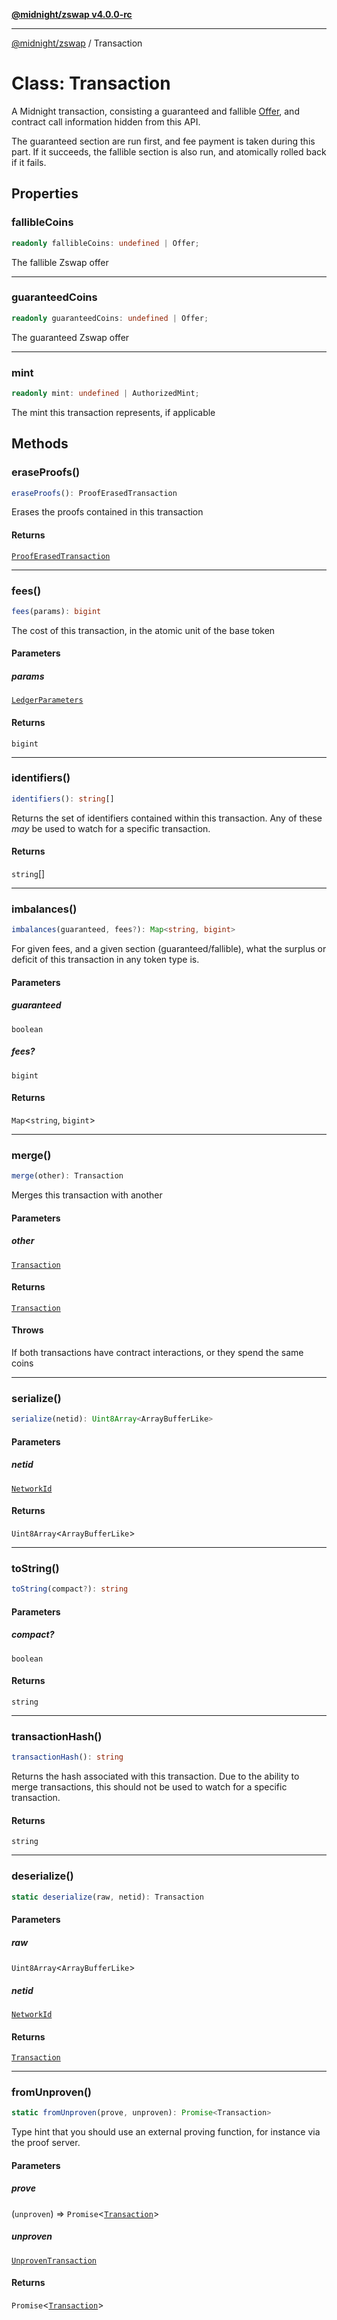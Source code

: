 [**@midnight/zswap v4.0.0-rc**](../README.md)

***

[@midnight/zswap](../globals.md) / Transaction

# Class: Transaction

A Midnight transaction, consisting a guaranteed and fallible [Offer](Offer.md),
and contract call information hidden from this API.

The guaranteed section are run first, and fee payment is taken during this
part. If it succeeds, the fallible section is also run, and atomically
rolled back if it fails.

## Properties

### fallibleCoins

```ts
readonly fallibleCoins: undefined | Offer;
```

The fallible Zswap offer

***

### guaranteedCoins

```ts
readonly guaranteedCoins: undefined | Offer;
```

The guaranteed Zswap offer

***

### mint

```ts
readonly mint: undefined | AuthorizedMint;
```

The mint this transaction represents, if applicable

## Methods

### eraseProofs()

```ts
eraseProofs(): ProofErasedTransaction
```

Erases the proofs contained in this transaction

#### Returns

[`ProofErasedTransaction`](ProofErasedTransaction.md)

***

### fees()

```ts
fees(params): bigint
```

The cost of this transaction, in the atomic unit of the base token

#### Parameters

##### params

[`LedgerParameters`](LedgerParameters.md)

#### Returns

`bigint`

***

### identifiers()

```ts
identifiers(): string[]
```

Returns the set of identifiers contained within this transaction. Any of
these *may* be used to watch for a specific transaction.

#### Returns

`string`[]

***

### imbalances()

```ts
imbalances(guaranteed, fees?): Map<string, bigint>
```

For given fees, and a given section (guaranteed/fallible), what the
surplus or deficit of this transaction in any token type is.

#### Parameters

##### guaranteed

`boolean`

##### fees?

`bigint`

#### Returns

`Map`\<`string`, `bigint`\>

***

### merge()

```ts
merge(other): Transaction
```

Merges this transaction with another

#### Parameters

##### other

[`Transaction`](Transaction.md)

#### Returns

[`Transaction`](Transaction.md)

#### Throws

If both transactions have contract interactions, or they spend the
same coins

***

### serialize()

```ts
serialize(netid): Uint8Array<ArrayBufferLike>
```

#### Parameters

##### netid

[`NetworkId`](../enumerations/NetworkId.md)

#### Returns

`Uint8Array`\<`ArrayBufferLike`\>

***

### toString()

```ts
toString(compact?): string
```

#### Parameters

##### compact?

`boolean`

#### Returns

`string`

***

### transactionHash()

```ts
transactionHash(): string
```

Returns the hash associated with this transaction. Due to the ability to
merge transactions, this should not be used to watch for a specific
transaction.

#### Returns

`string`

***

### deserialize()

```ts
static deserialize(raw, netid): Transaction
```

#### Parameters

##### raw

`Uint8Array`\<`ArrayBufferLike`\>

##### netid

[`NetworkId`](../enumerations/NetworkId.md)

#### Returns

[`Transaction`](Transaction.md)

***

### fromUnproven()

```ts
static fromUnproven(prove, unproven): Promise<Transaction>
```

Type hint that you should use an external proving function, for instance
via the proof server.

#### Parameters

##### prove

(`unproven`) => `Promise`\<[`Transaction`](Transaction.md)\>

##### unproven

[`UnprovenTransaction`](UnprovenTransaction.md)

#### Returns

`Promise`\<[`Transaction`](Transaction.md)\>
